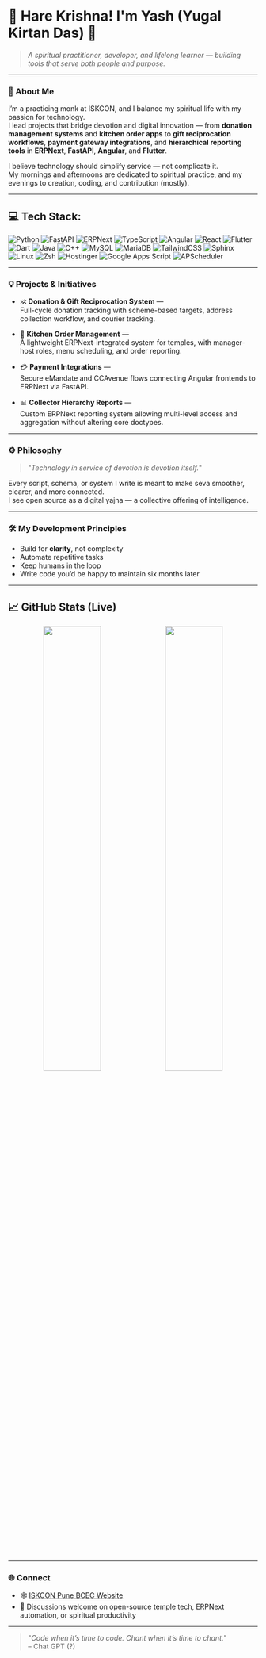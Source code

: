 # 👋 Hare Krishna! I'm Yash (Yugal Kirtan Das) 🙏

> _A spiritual practitioner, developer, and lifelong learner — building tools that serve both people and purpose._

---

### 🌱 About Me

I’m a practicing monk at ISKCON, and I balance my spiritual life with my passion for technology.  
I lead projects that bridge devotion and digital innovation — from **donation management systems** and **kitchen order apps** to **gift reciprocation workflows**, **payment gateway integrations**, and **hierarchical reporting tools** in **ERPNext**, **FastAPI**, **Angular**, and **Flutter**.

I believe technology should simplify service — not complicate it.  
My mornings and afternoons are dedicated to spiritual practice, and my evenings to creation, coding, and contribution (mostly).

---

## 💻 Tech Stack:

![Python](https://img.shields.io/badge/python-3670A0?style=for-the-badge&logo=python&logoColor=ffdd54)
![FastAPI](https://img.shields.io/badge/FastAPI-0A9396?style=for-the-badge&logo=fastapi&logoColor=white)
![ERPNext](https://img.shields.io/badge/ERPNext-004B87?style=for-the-badge&logo=frappe&logoColor=white)
![TypeScript](https://img.shields.io/badge/TypeScript-007ACC?style=for-the-badge&logo=typescript&logoColor=white)
![Angular](https://img.shields.io/badge/Angular-B52E31?style=for-the-badge&logo=angular&logoColor=white)
![React](https://img.shields.io/badge/React-1E2A35?style=for-the-badge&logo=react&logoColor=61DAFB)
![Flutter](https://img.shields.io/badge/Flutter-02569B?style=for-the-badge&logo=flutter&logoColor=white)
![Dart](https://img.shields.io/badge/Dart-0175C2?style=for-the-badge&logo=dart&logoColor=white)
![Java](https://img.shields.io/badge/Java-ED8B00?style=for-the-badge&logo=java&logoColor=white)
![C++](https://img.shields.io/badge/C++-00599C?style=for-the-badge&logo=c%2B%2B&logoColor=white)
![MySQL](https://img.shields.io/badge/MySQL-00758F?style=for-the-badge&logo=mysql&logoColor=white)
![MariaDB](https://img.shields.io/badge/MariaDB-2E4C68?style=for-the-badge&logo=mariadb&logoColor=white)
![TailwindCSS](https://img.shields.io/badge/TailwindCSS-0EA5E9?style=for-the-badge&logo=tailwindcss&logoColor=white)
![Sphinx](https://img.shields.io/badge/Sphinx-181717?style=for-the-badge&logo=readthedocs&logoColor=white)
![Linux](https://img.shields.io/badge/Linux-333333?style=for-the-badge&logo=linux&logoColor=FCC624)
![Zsh](https://img.shields.io/badge/Zsh-0D1117?style=for-the-badge&logo=gnu-bash&logoColor=white)
![Hostinger](https://img.shields.io/badge/Hostinger-673DE6?style=for-the-badge&logo=hostinger&logoColor=white)
![Google Apps Script](https://img.shields.io/badge/Google%20Apps%20Script-1A73E8?style=for-the-badge&logo=google&logoColor=white)
![APScheduler](https://img.shields.io/badge/APScheduler-FF6F00?style=for-the-badge&logo=python&logoColor=white)

---

### 💡 Projects & Initiatives

- 🕉️ **Donation & Gift Reciprocation System** —  
  Full-cycle donation tracking with scheme-based targets, address collection workflow, and courier tracking.

- 🍛 **Kitchen Order Management** —  
  A lightweight ERPNext-integrated system for temples, with manager-host roles, menu scheduling, and order reporting.

- 💳 **Payment Integrations** —  
  Secure eMandate and CCAvenue flows connecting Angular frontends to ERPNext via FastAPI.

- 📊 **Collector Hierarchy Reports** —  
  Custom ERPNext reporting system allowing multi-level access and aggregation without altering core doctypes.

---

### ⚙️ Philosophy

> "_Technology in service of devotion is devotion itself._"

Every script, schema, or system I write is meant to make seva smoother, clearer, and more connected.  
I see open source as a digital yajna — a collective offering of intelligence.

---

### 🛠️ My Development Principles

- Build for **clarity**, not complexity  
- Automate repetitive tasks  
- Keep humans in the loop  
- Write code you’d be happy to maintain six months later  

---

## 📈 GitHub Stats (Live)

<p align="center">
  <img width="48%" src="https://github-readme-stats.vercel.app/api?username=magpie077&show_icons=true&theme=tokyonight" />
  <img width="48%" src="https://github-readme-streak-stats.herokuapp.com/?user=magpie077&theme=tokyonight" />
</p>

---

### 🌐 Connect

- 🕸️ [ISKCON Pune BCEC Website](https://iskconpunebcec.com)
- 💬 Discussions welcome on open-source temple tech, ERPNext automation, or spiritual productivity

---

> "_Code when it’s time to code. Chant when it’s time to chant._"  
> – Chat GPT (?)
